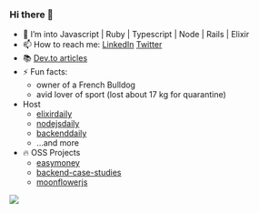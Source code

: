 ### Hi there 👋

- 🔭 I’m into Javascript | Ruby | Typescript | Node | Rails | Elixir
- 📫 How to reach me: [LinkedIn](https://www.linkedin.com/in/andrey-frolov-3b8579155/) [Twitter](https://twitter.com/_frolov_a)
- 📚 [Dev.to articles](https://dev.to/frolovdev)
- ⚡ Fun facts: 
  * owner of a French Bulldog
  * avid lover of sport (lost about 17 kg for quarantine)
- Host
  * [elixirdaily](https://twitter.com/elixirdaily)
  * [nodejsdaily](https://twitter.com/_nodejsdaily)
  * [backenddaily](https://twitter.com/backenddaily)
  * ...and more
- 🔥 OSS Projects
  * [easymoney](https://github.com/frolovdev/easymoney)
  * [backend-case-studies](https://github.com/frolovdev/backend-case-studies)
  * [moonflowerjs](https://github.com/moonflowerjs)


![](https://github-readme-stats.vercel.app/api?username=frolovdev&show_icons=true)
